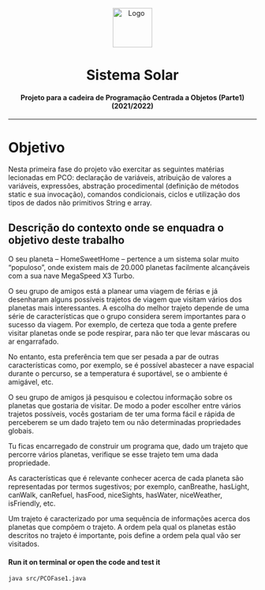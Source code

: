 <p align="center">
    <img src="https://img2.gratispng.com/20180330/peq/kisspng-earth-the-nine-planets-solar-system-saturn-solar-5abe6a3daf2807.3830017515224284777175.jpg" alt="Logo" width="80" height="80">
</p>

# <h1 align="center">Sistema Solar</h3>
<h4 align="center">Projeto para a cadeira de Programação Centrada a Objetos (Parte1) (2021/2022)</h5>

<hr>

# Objetivo
Nesta	primeira	fase	do	projeto vão	exercitar	as	seguintes	matérias	lecionadas	em	PCO:	 declaração	 de	 variáveis,	 atribuição	 de valores	 a	 variáveis,	 expressões,	abstração	procedimental	(definição	de	métodos static e	sua	invocação),	comandos	condicionais, ciclos e utilização	dos tipos de	dados	não	primitivos	String e array.

## Descrição	do	contexto	onde	se	enquadra	o	objetivo	deste	trabalho 
O	seu planeta – HomeSweetHome – pertence	a	um	sistema	solar	muito	“populoso”,	onde	 existem	 mais	 de	 20.000	 planetas	 facilmente alcançáveis	 com	 a	 sua	 nave	MegaSpeed	X3	Turbo. <br>

O	seu	grupo	de	amigos	está	a	planear	uma	viagem	de	férias	e	já	desenharam	alguns	possíveis	trajetos	de	viagem	que	visitam	vários	dos	planetas	mais	interessantes.	A	 escolha	do	melhor	 trajeto	depende	de	uma	série	de	características	que	o	grupo	considera	serem	importantes	para o	sucesso	da	viagem.	Por	exemplo,	de	certeza	que	toda	a	gente	prefere	visitar	planetas	onde	se	pode	respirar,	para	não	ter	que	levar	máscaras	ou	ar	engarrafado.	<br>

No entanto,	esta	preferência	tem	que	ser	pesada	a	par	de	outras	características	como,	por	exemplo,	se	é	possível	abastecer	a	nave	espacial durante	o	percurso,	se	a	temperatura	é	suportável,	se	o	ambiente	é	amigável,	etc. <br>

O	seu	grupo	de	amigos	já	pesquisou	e	colectou	informação	sobre	os	planetas	que	gostaria	de	visitar.	De	modo	a	poder escolher	entre	vários trajetos	possíveis,	vocês	gostariam	de	ter	uma	forma	fácil	e	rápida	de	perceberem	se	um	dado	trajeto	tem	ou	não	determinadas	propriedades	globais. <br>

Tu ficas encarregado	 de	 construir	 um	 programa  que,  dado	 um	trajeto que	percorre	vários	planetas,	verifique	se	esse	trajeto tem	uma	dada	propriedade. <br>

As	 características que	 é	 relevante	 conhecer	 acerca	 de	 cada	 planeta	 são	representadas	 por	 termos sugestivos;	 por	 exemplo,	 canBreathe,	 hasLight,	canWalk,	canRefuel,	hasFood,	niceSights,	hasWater,	niceWeather,	isFriendly,	etc.<br>

Um	 trajeto é	 caracterizado	 por uma	 sequência	 de	 informações acerca	 dos planetas que	compõem	o	trajeto.	A	ordem	pela	qual os	planetas	estão	descritos	no	 trajeto	é	importante,	pois	define	a	ordem	pela	qual	vão	ser	visitados.

#### **Run it on terminal or open the code and test it** 
```bash
java src/PCOFase1.java
```


